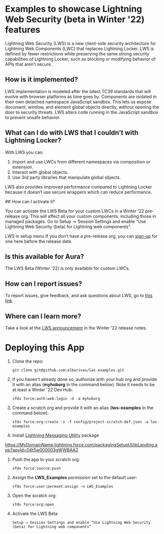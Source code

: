 # Examples to showcase Lightning Web Security (beta in Winter '22) features

Lightning Web Security (LWS) is a new client-side security architecture for Lightning Web Components (LWC) that replaces Lightning Locker. LWS is defined by fewer restrictions while preserving the same strong security capabilities of Lightning Locker, such as blocking or modifying behavior of APIs that aren’t secure.

## How is it implemented?

LWS implementation is modeled after the latest TC39 standards that will evolve with browser platforms as time goes by. Components are isolated in their own detached namespace JavaScript sandbox. This lets us expose document, window, and element global objects directly, without opening the door to security threats. LWS alters code running in the JavaScript sandbox to prevent unsafe behavior.

## What can I do with LWS that I couldn’t with Lightning Locker?

With LWS you can:

1. Import and use LWCs from different namespaces via composition or extension.
1. Interact with global objects.
1. Use 3rd party libraries that manipulate global objects.

LWS also provides improved performance compared to Lightning Locker because it doesn’t use secure wrappers which can reduce performance.

## How can I activate it?

You can activate the LWS Beta for your custom LWCs in a Winter ’22 pre-release org. This will affect all your custom components, including those in managed packages. Go to Setup → Session Settings and enable “Use Lightning Web Security (beta) for Lightning web components”.

LWS in setup menu If you don’t have a pre-release org, you can [sign-up](https://www.salesforce.com/form/signup/prerelease-winter22/) for one here before the release date.

## Is this available for Aura?

The LWS Beta (Winter '22) is only available for custom LWCs.

## How can I report issues?

To report issues, give feedback, and ask questions about LWS, go to [this link](https://trailhead.salesforce.com/trailblazer-community/groups/0F930000000PbJaCAK?tab=discussion).

## Where can I learn more?

Take a look at the [LWS announcement](https://help.salesforce.com/s/articleView?language=en_US&type=5&release=234&id=release-notes.rn_lwc_security_intro.htm) in the Winter ’22 release notes.

# Deploying this App

1. Clone the repo:

   ```
   git clone git@github.com:albarivas/lws-examples.git
   ```

1. If you haven't already done so, authorize with your hub org and provide it with an alias (**myhuborg** in the command below). Note it needs to be at least a Winter '22 Dev Hub:

   ```
   sfdx force:auth:web:login -d -a myhuborg
   ```

1. Create a scratch org and provide it with an alias (**lws-examples** in the command below):

   ```
   sfdx force:org:create -s -f config/project-scratch-def.json -a lws-examples
   ```

1. Install [Lightning Messaging Utility](https://appexchange.salesforce.com/appxListingDetail?listingId=a0N3u00000MBecDEAT) package

https://MyDomainName.lightning.force.com/packagingSetupUI/ipLanding.app?apvId=04t5w000003gWWBAA2

1. Push the app to your scratch org:

   ```
   sfdx force:source:push
   ```

1. Assign the **LWS_Examples** permission set to the default user:

   ```
   sfdx force:user:permset:assign -n LWS_Examples
   ```

1. Open the scratch org:

   ```
   sfdx force:org:open
   ```

1. Activate the LWS Beta
   ```
   Setup → Session Settings and enable “Use Lightning Web Security (beta) for Lightning web components”
   ```
